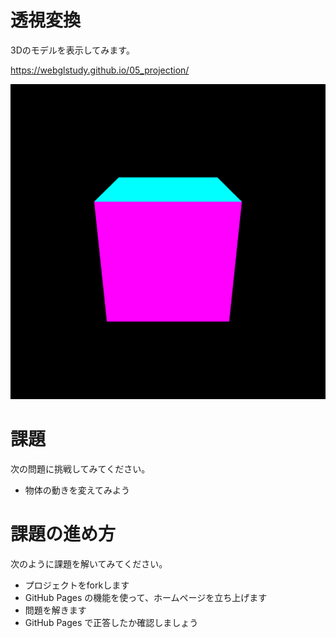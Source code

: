 # 透視変換
3Dのモデルを表示してみます。

https://webglstudy.github.io/05_projection/

![結果画像](result.gif)

# 課題
次の問題に挑戦してみてください。

- 物体の動きを変えてみよう

# 課題の進め方
次のように課題を解いてみてください。

- プロジェクトをforkします
- GitHub Pages の機能を使って、ホームページを立ち上げます
- 問題を解きます
- GitHub Pages で正答したか確認しましょう
